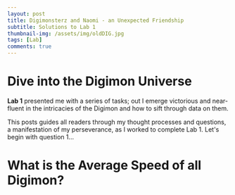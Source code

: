 ```yaml
---
layout: post
title: Digimonsterz and Naomi - an Unexpected Friendship
subtitle: Solutions to Lab 1
thumbnail-img: /assets/img/oldDIG.jpg
tags: [Lab]
comments: true
---
```


# Dive into the Digimon Universe 

**Lab 1** presented me with a series of tasks; out I emerge victorious and near-fluent in the intricacies of the Digimon and how to sift through data on them.

This posts guides all readers through my thought processes and questions, a manifestation of my perseverance, as I worked to complete Lab 1. 
Let's begin with question 1...

# What is the Average Speed of all Digimon? 

